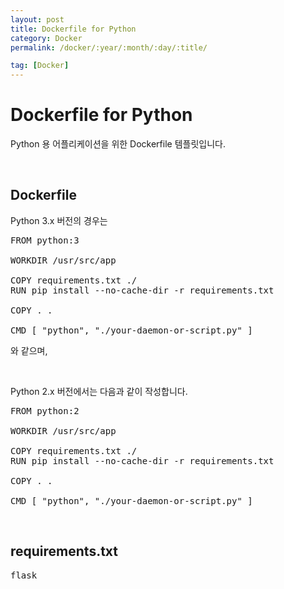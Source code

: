 ```yaml
---
layout: post
title: Dockerfile for Python
category: Docker
permalink: /docker/:year/:month/:day/:title/

tag: [Docker]
---
```

# Dockerfile for Python

Python 용 어플리케이션을 위한 Dockerfile 템플릿입니다.

<br>

## Dockerfile

Python 3.x 버전의 경우는

<pre class="prettyprint">
FROM python:3

WORKDIR /usr/src/app

COPY requirements.txt ./
RUN pip install --no-cache-dir -r requirements.txt

COPY . .

CMD [ "python", "./your-daemon-or-script.py" ]
</pre>

와 같으며,

<br>

Python 2.x 버전에서는 다음과 같이 작성합니다.

<pre class="prettyprint">
FROM python:2

WORKDIR /usr/src/app

COPY requirements.txt ./
RUN pip install --no-cache-dir -r requirements.txt

COPY . .

CMD [ "python", "./your-daemon-or-script.py" ]
</pre>

<br>

## requirements.txt

<pre class="prettyprint">
flask
</pre>

<br>